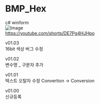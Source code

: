 # BMP_Hex 
c# winform  
![Image](https://github.com/user-attachments/assets/911c9912-e28f-49e5-b7c9-fc3a7bb98e2c)  
https://youtube.com/shorts/DE7Pg4HJHpo  

v01.03  
16bit 색상 버그 수정  

v01.02  
변수명 _ 구분자 추가

v01.01  
텍스트 오탈자 수정 Convertion -> Conversion  

v01.00   
신규등록  
